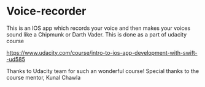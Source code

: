 # Voice-recorder
This is an IOS app which records your voice and then makes your voices sound like a Chipmunk or Darth Vader.
This is done as a part of udacity course

https://www.udacity.com/course/intro-to-ios-app-development-with-swift--ud585

Thanks to Udacity team for such an wonderful course!
Special thanks to the course mentor, Kunal Chawla


